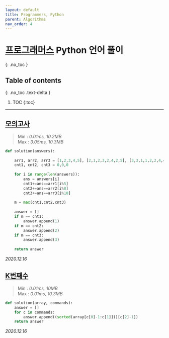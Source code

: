 ```yaml
---
layout: default
title: Programmers, Python
parent: Algorithms
nav_order: 4
---
```


# [프로그래머스](https://programmers.co.kr/learn/challenges?tab=all_challenges) __Python__ 언어 풀이
{: .no_toc }

## Table of contents
{: .no_toc .text-delta }

1. TOC
{:toc}

---

## [모의고사](https://programmers.co.kr/learn/courses/30/lessons/42840)

> Min : *0.01ms, 10.2MB* <br>
> Max : *3.05ms, 10.3MB*

```python
def solution(answers):
    
    arr1, arr2, arr3 = [1,2,3,4,5], [2,1,2,3,2,4,2,5], [3,3,1,1,2,2,4,4,5,5]
    cnt1, cnt2, cnt3 = 0,0,0
    
    for i in range(len(answers)):
        ans = answers[i]
        cnt1+=ans==arr1[i%5]
        cnt2+=ans==arr2[i%8]
        cnt3+=ans==arr3[i%10]
    
    m = max(cnt1,cnt2,cnt3)
    
    answer = []
    if m == cnt1:
        answer.append(1)
    if m == cnt2:
        answer.append(2)
    if m == cnt3:
        answer.append(3)
    
    return answer
```

*2020.12.16*


## [K번째수](https://programmers.co.kr/learn/courses/30/lessons/42748)

> Min : *0.01ms, 10MB* <br>
> Max : *0.01ms, 10.3MB*

```python
def solution(array, commands):
    answer = []
    for c in commands:
        answer.append((sorted(array[c[0]-1:c[1]]))[c[2]-1])
    return answer
```

*2020.12.16*


## 